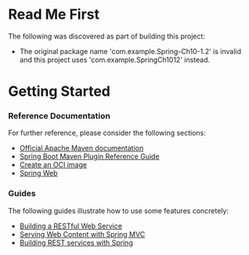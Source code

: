 # Read Me First
The following was discovered as part of building this project:

* The original package name 'com.example.Spring-Ch10-1.2' is invalid and this project uses 'com.example.SpringCh1012' instead.

# Getting Started

### Reference Documentation
For further reference, please consider the following sections:

* [Official Apache Maven documentation](https://maven.apache.org/guides/index.html)
* [Spring Boot Maven Plugin Reference Guide](https://docs.spring.io/spring-boot/docs/3.1.10-SNAPSHOT/maven-plugin/reference/html/)
* [Create an OCI image](https://docs.spring.io/spring-boot/docs/3.1.10-SNAPSHOT/maven-plugin/reference/html/#build-image)
* [Spring Web](https://docs.spring.io/spring-boot/docs/3.1.10-SNAPSHOT/reference/htmlsingle/index.html#web)

### Guides
The following guides illustrate how to use some features concretely:

* [Building a RESTful Web Service](https://spring.io/guides/gs/rest-service/)
* [Serving Web Content with Spring MVC](https://spring.io/guides/gs/serving-web-content/)
* [Building REST services with Spring](https://spring.io/guides/tutorials/rest/)

